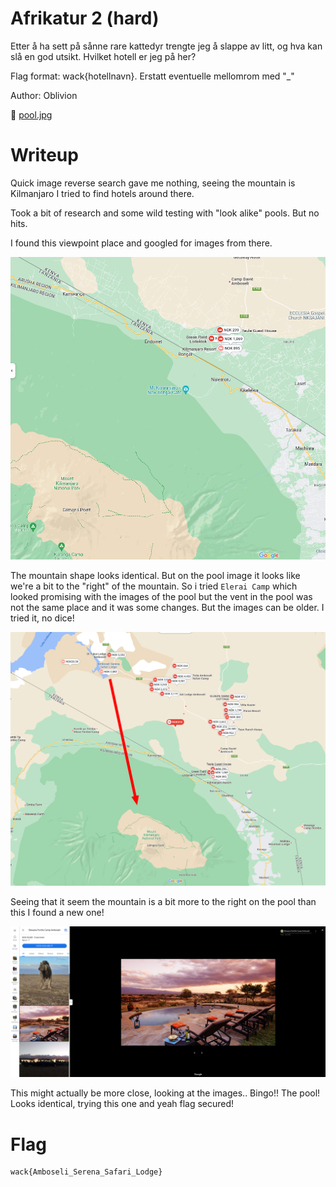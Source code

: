 # Afrikatur 2 (hard)

Etter å ha sett på sånne rare kattedyr trengte jeg å slappe av litt, og hva kan slå en god utsikt. Hvilket hotell er jeg på her?

Flag format: wack{hotellnavn}. Erstatt eventuelle mellomrom med "_"

Author: Oblivion

📎 [pool.jpg](pool.jpg)

# Writeup

Quick image reverse search gave me nothing, seeing the mountain is Kilmanjaro I tried to find hotels around there. 

Took a bit of research and some wild testing with "look alike" pools. But no hits. 

I found this viewpoint place and googled for images from there. 

![viewpoint.png](viewpoint.png)

The mountain shape looks identical. But on the pool image it looks like we're a bit to the "right" of the mountain. So i tried `Elerai Camp` which looked promising with the images of the pool but the vent in the pool was not the same place and it was some changes. But the images can be older. I tried it, no dice!

![angle.png](angle.png)

Seeing that it seem the mountain is a bit more to the right on the pool than this I found a new one!

![correct.png](correct.png)

This might actually be more close, looking at the images.. Bingo!! The pool! Looks identical, trying this one and yeah flag secured!

# Flag

```
wack{Amboseli_Serena_Safari_Lodge}
```